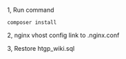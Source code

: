 1, Run command
```
composer install
```
2, nginx vhost config link to .nginx.conf

3, Restore htgp_wiki.sql

